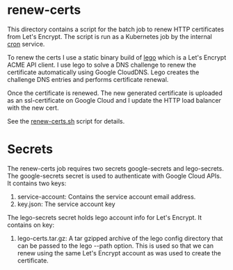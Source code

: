 # renew-certs

This directory contains a script for the batch job to renew HTTP certificates
from Let's Encrypt. The script is run as a Kubernetes job by the internal
[cron](../deploy/gocron) service.

To renew the certs I use a static binary build of
[lego](https://github.com/xenolf/lego) which is a Let's Encrypt ACME API
client.  I use lego to solve a DNS challenge to renew the certificate
automatically using Google CloudDNS. Lego creates the challenge DNS entries and
performs certificate renewal.

Once the certificate is renewed. The new generated certificate is uploaded as an
ssl-certificate on Google Cloud and I update the HTTP load balancer with the new cert.

See the [renew-certs.sh](renew-certs.sh) script for details.

# Secrets

The renew-certs job requires two secrets google-secrets and lego-secrets. The
google-secrets secret is used to authenticate with Google Cloud APIs. It contains
two keys:

1. service-account: Contains the service account email address.
1. key.json: The service account key

The lego-secrets secret holds lego account info for Let's Encrypt. It contains
on key:

1. lego-certs.tar.gz: A tar gzipped archive of the lego config directory that can be
   passed to the lego --path option. This is used so that we can renew using the same
   Let's Encrypt account as was used to create the certificate.

